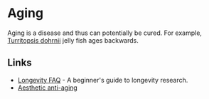 # Aging
Aging is a disease and thus can potentially be cured. For example, [Turritopsis dohrnii](http://www.wikiwand.com/en/Turritopsis_dohrnii) jelly fish ages backwards.

## Links
- [Longevity FAQ](https://www.ldeming.com/longevityfaq/) - A beginner's guide to longevity research.
- [Aesthetic anti-aging](https://www.reddit.com/r/longevity/comments/8q950u/aesthetic_antiaging/)
